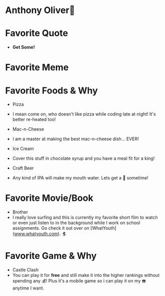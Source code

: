 # Anthony Oliver:turtle:

# Favorite Quote
* **Get Some!**

# Favorite Meme

# Favorite Foods & Why
* Pizza
 * I mean come on, who doesn't like pizza while coding late at night! It's better re-heated too!

* Mac-n-Cheese
 * I am a master at making the best mac-n-cheese dish... EVER!

* Ice Cream
 * Cover this stuff in chocolate syrup and you have a meal fit for a king!

* Craft Beer
 * Any kind of IPA will make my mouth water. Lets get a :beer: sometime!

# Favorite Movie/Book
* Brother
 * I really love surfing and this is currently my favorite short film to watch or even just listen to in the background while I work on school assignments. Go check it out over on [WhatYouth] (www.whatyouth.com). :surfer:

# Favorite Game & Why
* Castle Clash
 * You can play it for **free** and still make it into the higher rankings without spending any :moneybag:! Plus it's a mobile game so i can play it on my :phone: anytime I want.
